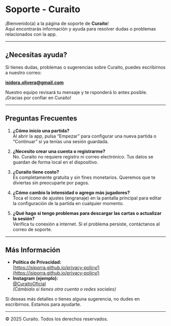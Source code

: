 # Soporte - Curaito

¡Bienvenido(a) a la página de soporte de **Curaito**!  
Aquí encontrarás información y ayuda para resolver dudas o problemas relacionados con la app.

---

## ¿Necesitas ayuda?

Si tienes dudas, problemas o sugerencias sobre Curaito, puedes escribirnos a nuestro correo:

**[isidora.olivera@gmail.com](mailto:isidora.olivera@gmail.com)**

Nuestro equipo revisará tu mensaje y te rsponderá lo antes posible. ¡Gracias por confiar en Curaito!

---

## Preguntas Frecuentes

1. **¿Cómo inicio una partida?**  
   Al abrir la app, pulsa “Empezar” para configurar una nueva partida o “Continuar” si ya tenías una sesión guardada.

2. **¿Necesito crear una cuenta o registrarme?**  
   No. Curaito no requiere registro ni correo electrónico. Tus datos se guardan de forma local en el dispositivo.

3. **¿Curaito tiene costo?**  
   Es completamente gratuita y sin fines monetarios. Queremos que te diviertas sin preocuparte por pagos.

4. **¿Cómo cambio la intensidad o agrego más jugadores?**  
   Toca el ícono de ajustes (engranaje) en la pantalla principal para editar la configuración de la partida en cualquier momento.

5. **¿Qué hago si tengo problemas para descargar las cartas o actualizar la sesión?**  
   Verifica tu conexión a internet. Si el problema persiste, contáctanos al correo de soporte.

---

## Más Información

- **Política de Privacidad:**  
  [https://isiporra.github.io/privacy-policy/](https://isiporra.github.io/privacy-policy/)  
- **Instagram (ejemplo):**  
  [@CuraitoOficial](https://instagram.com/Curaito.cl)  
  *(Cámbialo si tienes otra cuenta o redes sociales)*

Si deseas más detalles o tienes alguna sugerencia, no dudes en escribirnos. Estamos para ayudarte.

---

© 2025 Curaito. Todos los derechos reservados.
